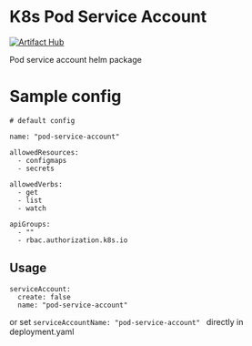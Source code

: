 # K8s Pod Service Account

[![Artifact Hub](https://img.shields.io/endpoint?url=https://artifacthub.io/badge/repository/k8s-pod-service-account)](https://artifacthub.io/packages/search?repo=k8s-pod-service-account)

Pod service account helm package

# Sample config

```
# default config

name: "pod-service-account"

allowedResources:
  - configmaps
  - secrets

allowedVerbs:
  - get
  - list
  - watch

apiGroups:
  - ""
  - rbac.authorization.k8s.io

```
## Usage

```
serviceAccount:
  create: false
  name: "pod-service-account"
```

or set ```serviceAccountName: "pod-service-account" ``` directly in deployment.yaml



